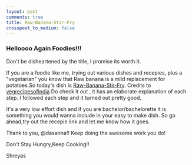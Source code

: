 ```yaml
---
layout: post
comments: true
title: Raw-Banana-Stir-Fry
crosspost_to_medium: false
---
```

### Helloooo Again Foodies!!! 
Don't be disheartened by the title, I promise its worth it.

If you are a foodie like me, trying out various dishes and recepies, plus a "vegetarian" you know that Raw banana is a mild replacement for
potatoes.So today's dish is [Raw-Banana-Stir-Fry](https://www.vegrecipesofindia.com/raw-banana-stir-fry-recipe/).
Credits to [vegrecipesofindia](https://www.vegrecipesofindia.com/) 
Do check it out , it has an elaborate explanation of each step. I followed each step and it turned out pretty good.

It's a very low effort dish and if you are bachelor/bachelorette it is something you would wanna include in your easy to make
dish. So go ahead,try out the recepie link and let me know how it goes.

Thank to you, @dasanna!! Keep doing the awesome work you do!

Don't Stay Hungry,Keep Cooking!!

Shreyas 

